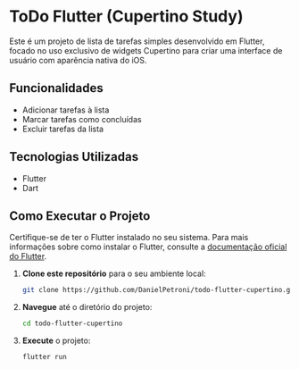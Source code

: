 # ToDo Flutter (Cupertino Study)

Este é um projeto de lista de tarefas simples desenvolvido em Flutter, focado no uso exclusivo de widgets Cupertino para criar uma interface de usuário com aparência nativa do iOS.

## Funcionalidades

- Adicionar tarefas à lista
- Marcar tarefas como concluídas
- Excluir tarefas da lista

## Tecnologias Utilizadas

- Flutter
- Dart

## Como Executar o Projeto

Certifique-se de ter o Flutter instalado no seu sistema. Para mais informações sobre como instalar o Flutter, consulte a [documentação oficial do Flutter](https://flutter.dev/docs/get-started/install).

1. **Clone este repositório** para o seu ambiente local:
   ```bash
   git clone https://github.com/DanielPetroni/todo-flutter-cupertino.git
2. **Navegue** até o diretório do projeto:
    ```bash
   cd todo-flutter-cupertino
3. **Execute** o projeto:
    ```bash
    flutter run
